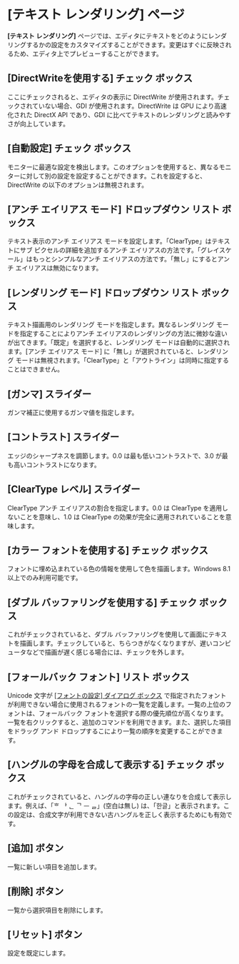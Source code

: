 # \[テキスト レンダリング\] ページ

**\[テキスト レンダリング\]** ページでは、エディタにテキストをどのようにレンダリングするかの設定をカスタマイズすることができます。変更はすぐに反映されるため、エディタ上でプレビューすることができます。

## \[DirectWriteを使用する\] チェック ボックス

ここにチェックされると、エディタの表示に DirectWrite が使用されます。チェックされていない場合、GDI が使用されます。DirectWrite は GPU により高速化された DirectX API であり、GDI に比べてテキストのレンダリングと読みやすさが向上しています。

## \[自動設定\] チェック ボックス

モニターに最適な設定を検出します。このオプションを使用すると、異なるモニターに対して別の設定を設定することができます。これを設定すると、DirectWrite の以下のオプションは無視されます。

## \[アンチ エイリアス モード\] ドロップダウン リスト ボックス

テキスト表示のアンチ エイリアス モードを設定します。「ClearType」はテキストにサブ ピクセルの詳細を追加するアンチ エイリアスの方法です。「グレイスケール」はもっとシンプルなアンチ エイリアスの方法です。「無し」にするとアンチ エイリアスは無効になります。

## \[レンダリング モード\] ドロップダウン リスト ボックス

テキスト描画用のレンダリング モードを指定します。異なるレンダリング モードを指定することによりアンチ エイリアスのレンダリングの方法に微妙な違いが出てきます。「既定」を選択すると、レンダリング モードは自動的に選択されます。\[アンチ エイリアス モード\] に「無し」が選択されていると、レンダリング モードは無視されます。「ClearType」と「アウトライン」は同時に指定することはできません。

## \[ガンマ\] スライダー

ガンマ補正に使用するガンマ値を指定します。

## \[コントラスト\] スライダー

エッジのシャープネスを調節します。0.0 は最も低いコントラストで、3.0 が最も高いコントラストになります。

## \[ClearType レベル\] スライダー

ClearType アンチ エイリアスの割合を指定します。0.0 は ClearType を適用しないことを意味し、1.0 は ClearType の効果が完全に適用されれていることを意味します。

## \[カラー フォントを使用する\] チェック ボックス

フォントに埋め込まれている色の情報を使用して色を描画します。Windows 8.1 以上でのみ利用可能です。

## \[ダブル バッファリングを使用する\] チェック ボックス

これがチェックされていると、ダブル バッファリングを使用して画面にテキストを描画します。チェックしていると、ちらつきがなくなりますが、遅いコンピュータなどで描画が遅く感じる場合には、チェックを外します。

## \[フォールバック フォント\] リスト ボックス

Unicode 文字が [\[フォントの設定\] ダイアログ ボックス](../../properties/font/index) で指定されたフォントが利用できない場合に使用されるフォントの一覧を定義します。一覧の上位のフォントは、フォールバック フォントを選択する際の優先順位が高くなります。一覧を右クリックすると、追加のコマンドを利用できます。また、選択した項目をドラッグ アンド ドロップするこにより一覧の順序を変更することができます。

## \[ハングルの字母を合成して表示する\] チェック ボックス

これがチェックされていると、ハングルの字母の正しい連なりを合成して表示します。例えば、「ᄒ ᅡ ᆫ ᄀ ᅳ ᆯ」(空白は無し) は、「한글」と表示されます。この設定は、合成文字が利用できない古ハングルを正しく表示するためにも有効です。

## \[追加\] ボタン

一覧に新しい項目を追加します。

## \[削除\] ボタン

一覧から選択項目を削除にします。

## \[リセット\] ボタン

設定を既定にします。

